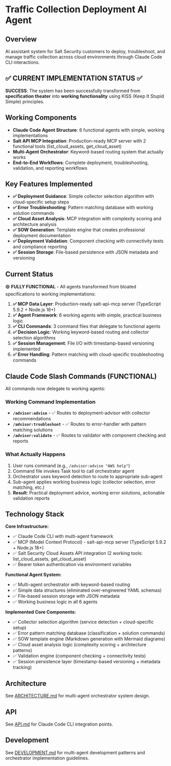 # Traffic Collection Deployment AI Agent

## Overview
AI assistant system for Salt Security customers to deploy, troubleshoot, and manage traffic collection across cloud environments through Claude Code CLI interactions.

## ✅ **CURRENT IMPLEMENTATION STATUS** ✅

**SUCCESS**: The system has been successfully transformed from **specification theater** into **working functionality** using KISS (Keep It Stupid Simple) principles.

## Working Components
- **Claude Code Agent Structure**: 6 functional agents with simple, working implementations
- **Salt API MCP Integration**: Production-ready MCP server with 2 functional tools (list_cloud_assets, get_cloud_asset)
- **Multi-Agent Orchestrator**: Keyword-based routing system that actually works
- **End-to-End Workflows**: Complete deployment, troubleshooting, validation, and reporting workflows

## Key Features Implemented
- **✅ Deployment Guidance**: Simple collector selection algorithm with cloud-specific setup steps
- **✅ Error Troubleshooting**: Pattern matching database with working solution commands
- **✅ Cloud Asset Analysis**: MCP integration with complexity scoring and architecture analysis
- **✅ SOW Generation**: Template engine that creates professional deployment documentation
- **✅ Deployment Validation**: Component checking with connectivity tests and compliance reporting
- **✅ Session Storage**: File-based persistence with JSON metadata and versioning

## Current Status
🟢 **FULLY FUNCTIONAL** - All agents transformed from bloated specifications to working implementations:

1. **✅ MCP Data Layer**: Production-ready salt-api-mcp server (TypeScript 5.9.2 + Node.js 18+)
2. **✅ Agent Framework**: 6 working agents with simple, practical business logic
3. **✅ CLI Commands**: 3 command files that delegate to functional agents
4. **✅ Decision Logic**: Working keyword-based routing and collector selection algorithms
5. **✅ Session Management**: File I/O with timestamp-based versioning implemented
6. **✅ Error Handling**: Pattern matching with cloud-specific troubleshooting commands

## Claude Code Slash Commands (FUNCTIONAL)
All commands now delegate to working agents:

### Working Command Implementation
- **`/advisor:advise`** - ✅ Routes to deployment-advisor with collector recommendations
- **`/advisor:troubleshoot`** - ✅ Routes to error-handler with pattern matching solutions
- **`/advisor:validate`** - ✅ Routes to validator with component checking and reports

### What Actually Happens
1. User runs command (e.g., `/advisor:advise "AWS help"`)
2. Command file invokes Task tool to call orchestrator agent
3. Orchestrator uses keyword detection to route to appropriate sub-agent
4. Sub-agent applies working business logic (collector selection, error matching, etc.)
5. **Result**: Practical deployment advice, working error solutions, actionable validation reports

## Technology Stack

**Core Infrastructure:**
- ✅ Claude Code CLI with multi-agent framework
- ✅ MCP (Model Context Protocol) - salt-api-mcp server (TypeScript 5.9.2 + Node.js 18+)
- ✅ Salt Security Cloud Assets API integration (2 working tools: list_cloud_assets, get_cloud_asset)
- ✅ Bearer token authentication via environment variables

**Functional Agent System:**
- ✅ Multi-agent orchestrator with keyword-based routing
- ✅ Simple data structures (eliminated over-engineered YAML schemas)
- ✅ File-based session storage with JSON metadata
- ✅ Working business logic in all 6 agents

**Implemented Core Components:**
- ✅ Collector selection algorithm (service detection + cloud-specific setup)
- ✅ Error pattern matching database (classification + solution commands)
- ✅ SOW template engine (Markdown generation with Mermaid diagrams)
- ✅ Cloud asset analysis logic (complexity scoring + architecture patterns)
- ✅ Validation engine (component checking + connectivity tests)
- ✅ Session persistence layer (timestamp-based versioning + metadata tracking)

## Architecture
See [ARCHITECTURE.md](ARCHITECTURE.md) for multi-agent orchestrator system design.

## API
See [API.md](API.md) for Claude Code CLI integration points.

## Development
See [DEVELOPMENT.md](DEVELOPMENT.md) for multi-agent development patterns and orchestrator implementation guidelines.